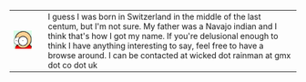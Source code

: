  <table>
  <tr>
    <td>
<img src="/pictures/marv.png">
    </td>
  <td>
   </td>
   <td>
  I guess I was born in Switzerland in the middle of the last centum, but I'm not sure. My father was a Navajo indian and I think that's how I got my name. If you're delusional enough to think I have anything interesting to say, feel free to have a browse around. I can be contacted at wicked dot rainman at gmx dot co dot uk
    </td>
  </tr>
  </table>
